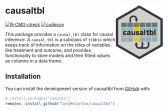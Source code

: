 
<!-- README.md is generated from README.Rmd. Please edit that file -->

# causaltbl <img src="man/figures/logo.png" align="right" height="173" />

<!-- badges: start -->

[![R-CMD-check](https://github.com/CoryMcCartan/causaltbl/actions/workflows/R-CMD-check.yaml/badge.svg)](https://github.com/CoryMcCartan/causaltbl/actions/workflows/R-CMD-check.yaml)
[![codecov](https://codecov.io/github/CoryMcCartan/causaltbl/branch/main/graph/badge.svg?token=TXL7DJG9U9)](https://codecov.io/github/CoryMcCartan/causaltbl)
<!-- badges: end -->

This package provides a `causal_tbl` class for causal inference. A
`causal_tbl` is a subclass of `tibble` which keeps track of information
on the roles of variables like treatment and outcome, and provides
functionality to store models and their fitted values as columns in a
data frame.

## Installation

You can install the development version of causaltbl from
[GitHub](https://github.com/) with:

``` r
# install.packages("remotes")
remotes::install_github("CoryMcCartan/causaltbl")
```
